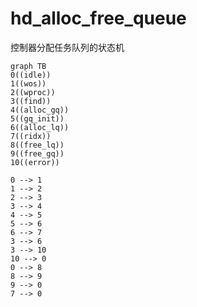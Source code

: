 # hd_alloc_free_queue

控制器分配任务队列的状态机

```mermaid
graph TB
0((idle))
1((wos))
2((wproc))
3((find))
4((alloc_gq))
5((gq_init))
6((alloc_lq))
7((ridx))
8((free_lq))
9((free_gq))
10((error))

0 --> 1
1 --> 2
2 --> 3
3 --> 4
4 --> 5
5 --> 6
6 --> 7
3 --> 6
3 --> 10
10 --> 0
0 --> 8
8 --> 9
9 --> 0
7 --> 0
```
